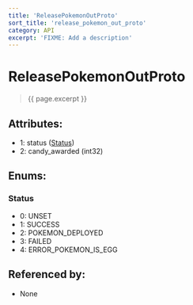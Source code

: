 ```yaml
---
title: 'ReleasePokemonOutProto'
sort_title: 'release_pokemon_out_proto'
category: API
excerpt: 'FIXME: Add a description'
---
```


[comment]: <> (THIS PART IS GENERATED - AKA DON'T EDIT THIS PART MANUALLY)

# ReleasePokemonOutProto

> {{ page.excerpt }}

## Attributes:

- 1: status ([Status](#status))
- 2: candy_awarded (int32)

## Enums:

### Status
- 0: UNSET
- 1: SUCCESS
- 2: POKEMON_DEPLOYED
- 3: FAILED
- 4: ERROR_POKEMON_IS_EGG

## Referenced by:

- None

[comment]: <> (YOU CAN EDIT AFTER THIS)
